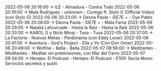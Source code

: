 2022-05-06 20:16:00 -> ILE - Almadura - Contra Todo
2022-05-06 20:19:00 -> Mala Rodríguez - unknown - Contigo ft. Stylo G (Official Video) (con Stylo G)
2022-05-06 20:23:00 -> Danna Paola - SIE7E + - Oye Pablo
2022-05-06 20:26:00 -> Danna Paola - SIE7E + - Mala Fama
2022-05-06 20:29:00 -> Natalia Lafourcade - Hasta la Raíz - Hasta la Raíz
2022-05-06 20:33:00 -> KAROL G y Nicki Minaj - Tusa - Tusa
2022-05-06 20:37:00 -> La Factoria - Nuevas Metas - Perdóname (con Eddy Lover)
2022-05-06 20:41:00 -> Aventura - God's Project - Ella y Yo (Con Don Omar)
2022-05-06 20:49:00 -> Wolfine - Bella - Bella
2022-05-07 08:56:00 -> Meditantes - Meditantes - Meditar sin pretensiones, con Mar del Cerro
2022-05-07 09:34:00 -> Herejes: El Podcast - Herejes: El Podcast - E109: Secta Moon: Servicios secretos y sushi
